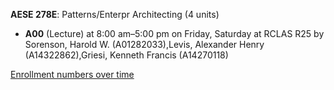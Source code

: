 **AESE 278E**: Patterns/Enterpr Architecting (4 units)

- **A00** (Lecture) at 8:00 am–5:00 pm on Friday, Saturday at RCLAS R25 by Sorenson, Harold W. (A01282033),Levis, Alexander Henry (A14322862),Griesi, Kenneth Francis (A14270118)

[Enrollment numbers over time](./AESE278E.tsv)
